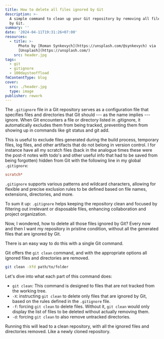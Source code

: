 ```yaml
---
title: How to delete all files ignored by Git
description: >-
  A simple command to clean up your Git repository by removing all files ignored
  by Git.
summary: ''
date: '2024-04-11T19:31:26+07:00'
resources:
  - title: >-
      Photo by [Roman Synkevych](https://unsplash.com/@synkevych) via
      [Unsplash](https://unsplash.com/)
    src: header.jpg
tags:
  - git
  - gitignore
  - 100daystooffload
fmContentType: blog
cover:
  src: ./header.jpg
  type: image
publisher: rework
---
```


The `.gitignore` file in a Git repository serves as a configuration file that specifies files and directories that Git should --- as the name implies --- ignore. When Git encounters a file or directory listed in .gitignore, it automatically excludes them from being tracked, preventing them from showing up in commands like git status and git add.

This is useful to exclude files generated during the build process, temporary files, log files, and other artifacts that do not belong in version control. I for instance have all my scratch files (back in the analogue times these were the post-it notes with todo's and other useful info that had to be saved from being forgotten) hidden from Git with the following line in my global `.gitignore`:

```ini
scratch*
```

`.gitignore` supports various patterns and wildcard characters, allowing for flexible and precise exclusion rules to be defined based on file names, extensions, directories, and more.

To sum it up: `.gitignore` helps keeping the repository clean and focused by filtering out irrelevant or disposable files, enhancing collaboration and project organization.

Now, I wondered, how to delete all those files ignored by Git? Every now and then I want my repository in pristine condition, without all the generated files that are ignored by Git.

There is an easy way to do this with a single Git command.

Git offers the `git clean` command, and with the appropriate options all ignored files and directories are removed.

```bash
git clean -Xfd path/to/folder
```

Let's dive into what each part of this command does:

- `git clean`: This command is designed to files that are not tracked from the working tree.
- `-X`: instructing `git clean` to delete only files that are ignored by Git, based on the rules defined in the `.gitignore` file.
- `-f`: forcing `git clean` to delete files. Without it, `git clean` would only display the list of files to be deleted without actually removing them.
- `-d`: forcing `git clean` to also remove untracked directories.

Running this will lead to a clean repository, with all the ignored files and directories removed. Like a newly cloned repository.
